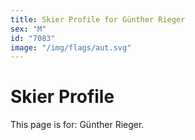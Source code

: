 ```yaml
---
title: Skier Profile for Günther Rieger
sex: "M"
id: "7083"
image: "/img/flags/aut.svg" 
---
```


# Skier Profile

This page is for: Günther Rieger.
    